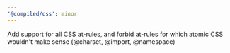 ```yaml
---
'@compiled/css': minor
---
```


Add support for all CSS at-rules, and forbid at-rules for which atomic CSS wouldn't make sense (@charset, @import, @namespace)

